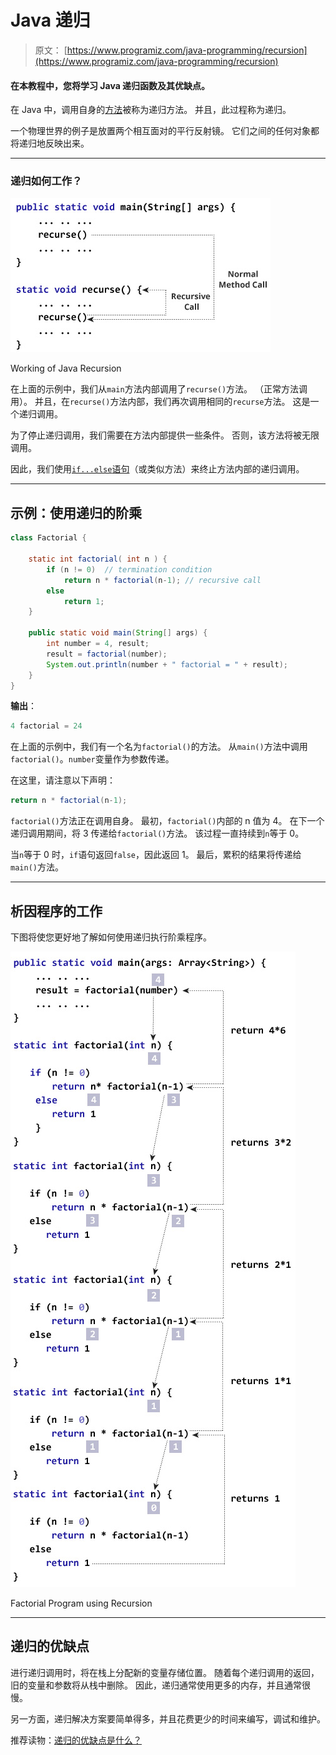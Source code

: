 # Java 递归

> 原文： [https://www.programiz.com/java-programming/recursion](https://www.programiz.com/java-programming/recursion)

#### 在本教程中，您将学习 Java 递归函数及其优缺点。

在 Java 中，调用自身的[方法](/java-programming/methods "Java Methods")被称为递归方法。 并且，此过程称为递归。

一个物理世界的例子是放置两个相互面对的平行反射镜。 它们之间的任何对象都将递归地反映出来。

* * *

### 递归如何工作？

![A function is calling itself](img/98c8b3e1c9ca805d7cabab0f8bea1bf4.png "Working of Java Recursion")

Working of Java Recursion



在上面的示例中，我们从`main`方法内部调用了`recurse()`方法。 （正常方法调用）。 并且，在`recurse()`方法内部，我们再次调用相同的`recurse`方法。 这是一个递归调用。

为了停止递归调用，我们需要在方法内部提供一些条件。 否则，该方法将被无限调用。

因此，我们使用[`if...else`语句](/java-programming/if-else-statement "Java if...else")（或类似方法）来终止方法内部的递归调用。

* * *

## 示例：使用递归的阶乘

```java
class Factorial {

    static int factorial( int n ) {
        if (n != 0)  // termination condition
            return n * factorial(n-1); // recursive call
        else
            return 1;
    }

    public static void main(String[] args) {
        int number = 4, result;
        result = factorial(number);
        System.out.println(number + " factorial = " + result);
    }
}
```

**输出**：

```java
4 factorial = 24
```

在上面的示例中，我们有一个名为`factorial()`的方法。 从`main()`方法中调用`factorial()`。`number`变量作为参数传递。

在这里，请注意以下声明：

```java
return n * factorial(n-1);
```

`factorial()`方法正在调用自身。 最初，`factorial()`内部的 n 值为 4。 在下一个递归调用期间，将 3 传递给`factorial()`方法。 该过程一直持续到`n`等于 0。

当`n`等于 0 时，`if`语句返回`false`，因此返回 1。 最后，累积的结果将传递给`main()`方法。

* * *

## 析因程序的工作

下图将使您更好地了解如何使用递归执行阶乘程序。

![Finding the factorial of a number using recursion](img/2fadcf39da8f7f8c908856a362725c5e.png "Factorial Program using Recursion")

Factorial Program using Recursion



* * *

## 递归的优缺点

进行递归调用时，将在栈上分配新的变量存储位置。 随着每个递归调用的返回，旧的变量和参数将从栈中删除。 因此，递归通常使用更多的内存，并且通常很慢。

另一方面，递归解决方案要简单得多，并且花费更少的时间来编写，调试和维护。

推荐读物：[递归的优缺点是什么？](https://stackoverflow.com/questions/5250733/what-are-the-advantages-and-disadvantages-of-recursion)